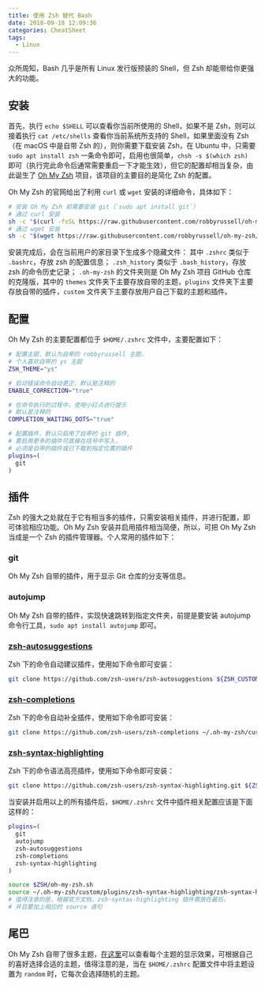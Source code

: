 ```yaml
---
title: 使用 Zsh 替代 Bash
date: 2018-09-18 12:09:36
categories: CheatSheet
tags:
  - Linux
---
```


众所周知，Bash 几乎是所有 Linux 发行版预装的 Shell，但 Zsh 却能带给你更强大的功能。

## 安装

首先，执行 `echo $SHELL` 可以查看你当前所使用的 Shell，如果不是 Zsh，则可以接着执行 `cat /etc/shells` 查看你当前系统所支持的 Shell，如果里面没有 Zsh（在 macOS 中是自带 Zsh 的），则你需要下载安装 Zsh，在 Ubuntu 中，只需要 `sudo apt install zsh` 一条命令即可，启用也很简单，`chsh -s $(which zsh)` 即可（执行完此命令后通常需要重启一下才能生效），但它的配置却相当复杂，由此诞生了 [Oh My Zsh](https://ohmyz.sh/) 项目，该项目的主要目的是简化 Zsh 的配置。

Oh My Zsh 的官网给出了利用 `curl` 或 `wget` 安装的详细命令，具体如下：

```bash
# 安装 Oh My Zsh 前需要安装 git（`sudo apt install git`）
# 通过 curl 安装
sh -c "$(curl -fsSL https://raw.githubusercontent.com/robbyrussell/oh-my-zsh/master/tools/install.sh)"
# 通过 wget 安装
sh -c "$(wget https://raw.githubusercontent.com/robbyrussell/oh-my-zsh/master/tools/install.sh -O -)"
```

安装完成后，会在当前用户的家目录下生成多个隐藏文件：
其中 `.zshrc` 类似于 `.bashrc`，存放 zsh 的配置信息；
`.zsh_history` 类似于 `.bash_history`，存放 zsh 的命令历史记录；
`.oh-my-zsh` 的文件夹则是 Oh My Zsh 项目 GitHub 仓库的克隆版，其中的 `themes` 文件夹下主要存放自带的主题，`plugins` 文件夹下主要存放自带的插件，`custom` 文件夹下主要存放用户自己下载的主题和插件。
<!--more-->
## 配置

Oh My Zsh 的主要配置都位于 `$HOME/.zshrc` 文件中，主要配置如下：

```bash
# 配置主题，默认为自带的 robbyrussell 主题，
# 个人喜欢自带的 ys 主题
ZSH_THEME="ys"

# 启动错误命令自动更正，默认是注释的
ENABLE_CORRECTION="true"

# 在命令执行的过程中，使用小红点进行提示
# 默认是注释的
COMPLETION_WAITING_DOTS="true"

# 配置插件，默认只启用了自带的 git 插件,
# 要启用更多的插件可直接在括号中写入，
# 必须是自带的插件或已下载到指定位置的插件
plugins=(
  git
)
```

## 插件

Zsh 的强大之处就在于它有相当多的插件，只需安装相关插件，并进行配置，即可体验相应功能。Oh My Zsh 安装并启用插件相当简便，所以，可把 Oh My Zsh 当成是一个 Zsh 的插件管理器。个人常用的插件如下：

### git

Oh My Zsh 自带的插件，用于显示 Git 仓库的分支等信息。

### autojump

Oh My Zsh 自带的插件，实现快速跳转到指定文件夹，前提是要安装 autojump 命令行工具，`sudo apt install autojump` 即可。

### [zsh-autosuggestions](https://github.com/zsh-users/zsh-autosuggestions)

Zsh 下的命令自动建议插件，使用如下命令即可安装：

```bash
git clone https://github.com/zsh-users/zsh-autosuggestions ${ZSH_CUSTOM:-~/.oh-my-zsh/custom}/plugins/zsh-autosuggestions
```

### [zsh-completions](https://github.com/zsh-users/zsh-completions)

Zsh 下的命令自动补全插件，使用如下命令即可安装：

```bash
git clone https://github.com/zsh-users/zsh-completions ~/.oh-my-zsh/custom/plugins/zsh-completions
```

### [zsh-syntax-highlighting](https://github.com/zsh-users/zsh-syntax-highlighting)

Zsh 下的命令语法高亮插件，使用如下命令即可安装：

```bash
git clone https://github.com/zsh-users/zsh-syntax-highlighting.git ${ZSH_CUSTOM:-~/.oh-my-zsh/custom}/plugins/zsh-syntax-highlighting
```

当安装并启用以上的所有插件后，`$HOME/.zshrc` 文件中插件相关配置应该是下面这样的：

```bash
plugins=(
  git
  autojump
  zsh-autosuggestions
  zsh-completions
  zsh-syntax-highlighting
)

source $ZSH/oh-my-zsh.sh
source ~/.oh-my-zsh/custom/plugins/zsh-syntax-highlighting/zsh-syntax-highlighting.zsh
# 值得注意的是，根据官方文档，zsh-syntax-highlighting 插件需放在最后，
# 并且要加上相应的 source 语句
```

## 尾巴

Oh My Zsh 自带了很多主题，[在这里](https://github.com/robbyrussell/oh-my-zsh/wiki/themes)可以查看每个主题的显示效果，可根据自己的喜好选择合适的主题，值得注意的是，当在 `$HOME/.zshrc` 配置文件中将主题设置为 `random` 时，它每次会选择随机的主题。
